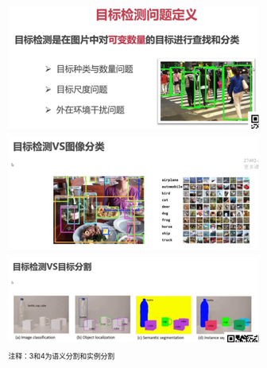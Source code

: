 ![](assets/2022-04-25-19-35-04-image.png)

![](assets/2022-04-25-19-39-10-image.png)

![](assets/2022-04-25-19-40-49-image.png)

注释：3和4为语义分割和实例分割
